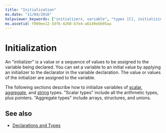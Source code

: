 ```yaml
---
title: "Initialization"
ms.date: "11/04/2016"
helpviewer_keywords: ["initializers, variable", "types [C], initializing", "initializing variables", "initializers"]
ms.assetid: f009ee12-3df6-4260-b7e4-a6149ebb95aa
---
```

# Initialization

An "initializer" is a value or a sequence of values to be assigned to the variable being declared. You can set a variable to an initial value by applying an initializer to the declarator in the variable declaration. The value or values of the initializer are assigned to the variable.

The following sections describe how to initialize variables of [scalar](../c-language/initializing-scalar-types.md), [aggregate](../c-language/initializing-aggregate-types.md), and [string](../c-language/initializing-strings.md) types. "Scalar types" include all the arithmetic types, plus pointers. "Aggregate types" include arrays, structures, and unions.

## See also

- [Declarations and Types](../c-language/declarations-and-types.md)
